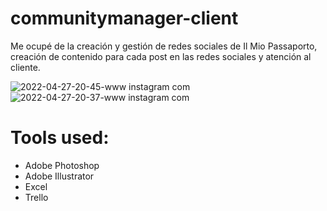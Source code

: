 # communitymanager-client

Me ocupé de la creación y gestión de redes sociales de Il Mio Passaporto, creación de contenido para cada post en las redes sociales y atención al cliente. 


![2022-04-27-20-45-www instagram com](https://user-images.githubusercontent.com/83841663/165649141-b74ba35d-af39-4744-932d-eed6524baf12.png)
![2022-04-27-20-37-www instagram com](https://user-images.githubusercontent.com/83841663/165649164-ca84f0f2-90fc-4835-9647-809e6452f40e.png)

# Tools used:
- Adobe Photoshop
- Adobe Illustrator
- Excel
- Trello 
